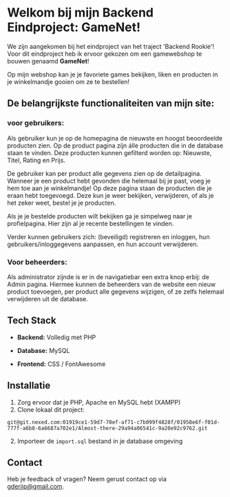 # Welkom bij mijn Backend Eindproject: GameNet!
We zijn aangekomen bij het eindproject van het traject 'Backend Rookie'!
Voor dit eindproject heb ik ervoor gekozen om een gamewebshop te bouwen genaamd __GameNet__! 

Op mijn webshop kan je je favoriete games bekijken, liken en producten in je winkelmandje gooien om ze te bestellen!

## De belangrijkste functionaliteiten van mijn site:

### voor gebruikers:
Als gebruiker kun je op de homepagina de nieuwste en hoogst beoordeelde producten zien. Op de product pagina zijn álle producten die in de database staan te vinden. Deze producten kunnen gefilterd worden op: Nieuwste, Titel, Rating en Prijs.

De gebruiker kan per product alle gegevens zien op de detailpagina. Wanneer je een product hebt gevonden die helemaal bij je past, voeg je hem toe aan je winkelmandje! Op deze pagina staan de producten die je eraan hebt toegevoegd. Deze kun je weer bekijken, verwijderen, of als je het zeker weet, bestel je je producten.

Als je je bestelde producten wilt bekijken ga je simpelweg naar je profielpagina. Hier zijn al je recente bestellingen te vinden.

Verder kunnen gebruikers zich: (beveiligd) registreren en inloggen, hun gebruikers/inloggegevens aanpassen, en hun account verwijderen.

### Voor beheerders:
Als administrator zijnde is er in de navigatiebar een extra knop erbij: de Admin pagina. Hiermee kunnen de beheerders van de website een nieuw product toevoegen, per product alle gegevens wijzigen, of ze zelfs helemaal verwijderen uit de database.

## Tech Stack
- __Backend:__ Volledig met PHP

- __Database:__ MySQL

- __Frontend:__ CSS / FontAwesome

## Installatie
1. Zorg ervoor dat je PHP, Apache en MySQL hebt (XAMPP)
2. Clone lokaal dit project:

```
git@git.nexed.com:01919ce1-59d7-70ef-af71-c7b099f4828f/01958e6f-f01d-777f-a6b8-6a6687a702e1/Almost-there-29a94a06541c-9a20e92c9762.git
```
2. Importeer de `import.sql` bestand in je database omgeving



## Contact
Heb je feedback of vragen? Neem gerust contact op via gderijp@gmail.com.
